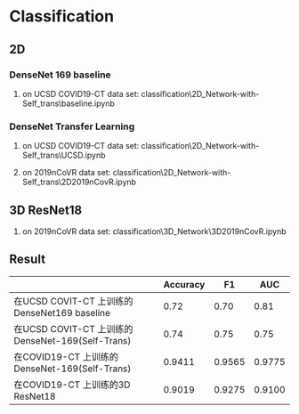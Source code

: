 # Classification

## 2D

### DenseNet 169 baseline

1. on UCSD COVID19-CT data set: classification\2D_Network-with-Self_trans\baseline.ipynb

### DenseNet Transfer Learning

1. on UCSD COVID19-CT data set: classification\2D_Network-with-Self_trans\UCSD.ipynb

2. on 2019nCoVR data set: classification\2D_Network-with-Self_trans\2D2019nCovR.ipynb

## 3D ResNet18

1. on 2019nCoVR data set: classification\3D_Network\3D2019nCovR.ipynb

## Result
|                                                  | Accuracy | F1     | AUC    |
| ------------------------------------------------ | -------- | ------ | ------ |
| 在UCSD COVIT-CT 上训练的DenseNet169 baseline     | 0.72     | 0.70   | 0.81   |
| 在UCSD COVIT-CT 上训练的DenseNet-169(Self-Trans) | 0.74     | 0.75   | 0.75   |
| 在COVID19-CT 上训练的DenseNet-169(Self-Trans)    | 0.9411   | 0.9565 | 0.9775 |
| 在COVID19-CT 上训练的3D ResNet18                 | 0.9019   | 0.9275 | 0.9100 |

